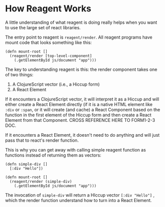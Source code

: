 # How Reagent Works

A little understanding of what reagent is doing really helps when you want to use the large set of react libraries.

The entry point to reagent is `reagent/render`.  All reagent programs have mount code that looks something like this:

```
(defn mount-root []
  (reagent/render [top-level-component]
    (.getElementById js/document "app")))
```

The key to understanding reagent is this: the render component takes one of two things:

1. A ClojureScript vector \(i.e., a Hiccup form\)
2. A React Element

If it encounters a ClojureScript vector, it will interpret it as a Hiccup and will either create a React Element directly \(if it is a native HTML element like `:div` or `:span`, or it will create \(and cache\) a React Component based on the function in the first element of the Hiccup form and then create a React Element from that Component.  CROSS REFERENCE HERE TO FORM1-2-3 DOC.

If it encounters a React Element, it doesn't need to do anything and will just pass that to react's render function.

This is why you can get away with calling simple reagent function as functions instead of returning them as vectors:

```
(defn simple-div []
  [:div "Hello"])

(defn mount-root []
  (reagent/render (simple-div)
    (.getElementById js/document "app")))
```

The invocation of `simple-div` will return a HIccup vector `[:div "Hello"]` , which the render function understand how to turn into a React Element.

